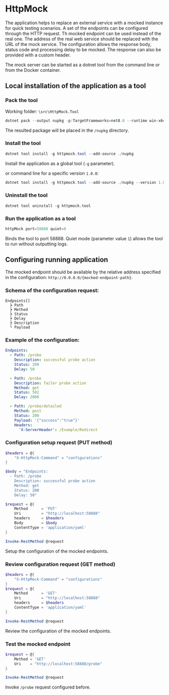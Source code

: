 ﻿# HttpMock

The application helps to replace an external service with a mocked instance for quick testing scenarios.
A set of the endpoints can be configured through the HTTP request. Th mocked endpoint can be used instead of the real one.
The address of the real web service should be replaced with the URL of the mock service.
The configuration allows the response body, status code and processing delay to be mocked. 
The response can also be provided with a custom header.


The mock server can be started as a dotnet tool from the command line or from the Docker container.

## Local installation of the application as a tool

### Pack the tool

Working folder: `\src\HttpMock.Tool`

```powershell
dotnet pack --output nupkg -p:TargetFrameworks=net8.0 --runtime win-x64 --configuration Release
```

The resulted package will be placed in the `/nupkg` directory.

### Install the tool

```powershell
dotnet tool install -g httpmock.tool --add-source ./nupkg
```

Install the application as a global tool (`-g` parameter).

or command line for a specific version `1.0.0`:
```powershell
dotnet tool install -g httpmock.tool --add-source ./nupkg --version 1.0.0
```

### Uninstall the tool

```
dotnet tool uninstall -g httpmock.tool
```

### Run the application as a tool

```powershell
httpMock port=58888 quiet=0
```
Binds the tool to port 58888. Quiet mode (parameter value `1`) allows the tool to run without outputting logs.

## Configuring running application

The mocked endpoint should be available by the relative address specified in the configuration: `http://0.0.0.0/{mocked-endpoint-path}`.

### Schema of the configuration request:

```
Endpoints[]
  ┝ Path
  ┝ Method
  ┝ Status
  ┝ Delay
  ┝ Description
  └ Payload
```

### Example of the configuration:

```yaml
Endpoints:
  - Path: /probe
    Description: successful probe action
    Status: 200
    Delay: 50

  - Path: /probe
    Description: failer probe action
    Method: get
    Status: 502
    Delay: 2000

  - Path: /probe/detailed
    Method: post
    Status: 200
    Payload: '{"success":"true"}'
    Headers:
      'X-ServerHeader': /Example/Redirect
```

### Configuration setup request (PUT method)

```Powershell
$headers = @{
    "X-HttpMock-Command" = "configurations"
}

$body = "Endpoints:
  - Path: /probe
    Description: successful probe action
    Method: get
    Status: 200
    Delay: 50" 

$request = @{
    Method      = 'PUT'
    Uri         = "http://localhost:58888"
    headers     = $headers
    Body        = $body
    ContentType = 'application/yaml'
}

Invoke-RestMethod @request
```
Setup the configuration of the mocked endpoints.

### Review configuration request (GET method)

```Powershell
$headers = @{
    "X-HttpMock-Command" = "configurations"
}
$request = @{
    Method      = 'GET'
    Uri         = "http://localhost:58888"
    headers     = $headers
    ContentType = 'application/yaml'
}

Invoke-RestMethod @request
```
Review the configuration of the mocked endpoints.

### Test the mocked endpoint

```Powershell
$request = @{
    Method = 'GET'
    Uri    = "http://localhost:58888/probe"
}

Invoke-RestMethod @request
```
Invoke `/probe` request configured before.